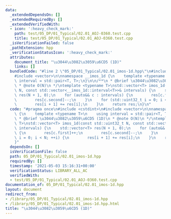 ```yaml
---
data:
  _extendedDependsOn: []
  _extendedRequiredBy: []
  _extendedVerifiedWith:
  - icon: ':heavy_check_mark:'
    path: test/05_DP/01_Typical/02.01_AOJ-0360.test.cpp
    title: test/05_DP/01_Typical/02.01_AOJ-0360.test.cpp
  _isVerificationFailed: false
  _pathExtension: hpp
  _verificationStatusIcon: ':heavy_check_mark:'
  attributes:
    document_title: "\u3044\u3082\u3059\u6CD5 (1D)"
    links: []
  bundledCode: "#line 2 \"05_DP/01_Typical/02.01_imos-1d.hpp\"\n#include <cstdint>\n\
    #include <vector>\n\nnamespace __imos_1d {\n    template <typename T>\n    using\
    \ interval = std::pair<T, T>;\n}\n\n/**\n * @brief \u3044\u3082\u3059\u6CD5 (1D)\n\
    \ * @note O(N)\n */\ntemplate <typename T>\nstd::vector<T> imos_1d(const std::uint32_t\
    \ N, const std::vector<__imos_1d::interval<T>>& intervals) {\n    std::vector<T>\
    \ res(N + 1, 0);\n    for (auto&& c : intervals) {\n        res[c.first]++;\n\
    \        res[c.second]--;\n    }\n    for (std::uint32_t i = 0; i < N; ++i) {\n\
    \        res[i + 1] += res[i];\n    }\n    return res;\n}\n"
  code: "#pragma once\n#include <cstdint>\n#include <vector>\n\nnamespace __imos_1d\
    \ {\n    template <typename T>\n    using interval = std::pair<T, T>;\n}\n\n/**\n\
    \ * @brief \u3044\u3082\u3059\u6CD5 (1D)\n * @note O(N)\n */\ntemplate <typename\
    \ T>\nstd::vector<T> imos_1d(const std::uint32_t N, const std::vector<__imos_1d::interval<T>>&\
    \ intervals) {\n    std::vector<T> res(N + 1, 0);\n    for (auto&& c : intervals)\
    \ {\n        res[c.first]++;\n        res[c.second]--;\n    }\n    for (std::uint32_t\
    \ i = 0; i < N; ++i) {\n        res[i + 1] += res[i];\n    }\n    return res;\n\
    }"
  dependsOn: []
  isVerificationFile: false
  path: 05_DP/01_Typical/02.01_imos-1d.hpp
  requiredBy: []
  timestamp: '2021-05-03 15:16:31+00:00'
  verificationStatus: LIBRARY_ALL_AC
  verifiedWith:
  - test/05_DP/01_Typical/02.01_AOJ-0360.test.cpp
documentation_of: 05_DP/01_Typical/02.01_imos-1d.hpp
layout: document
redirect_from:
- /library/05_DP/01_Typical/02.01_imos-1d.hpp
- /library/05_DP/01_Typical/02.01_imos-1d.hpp.html
title: "\u3044\u3082\u3059\u6CD5 (1D)"
---
```

